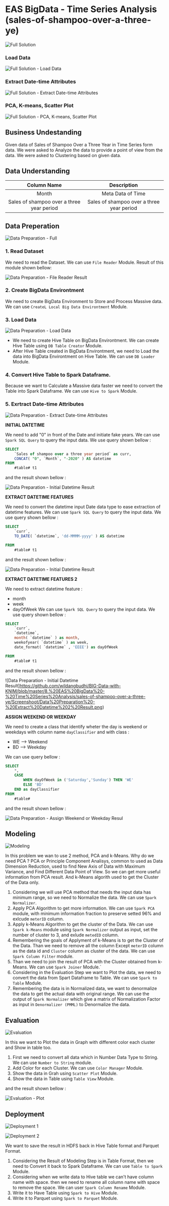 # EAS BigData - Time Series Analysis (sales-of-shampoo-over-a-three-ye)

![Full Solution](https://github.com/wildangbudhi/BIG-Data-with-KNIM/blob/master/8.%20EAS%20BigData%20-%20Time%20Series%20Analysis/sales-of-shampoo-over-a-three-ye/Screenshoot/Full%20Solution.png)

### Load Data
![Full Solution - Load Data](https://github.com/wildangbudhi/BIG-Data-with-KNIM/blob/master/8.%20EAS%20BigData%20-%20Time%20Series%20Analysis/sales-of-shampoo-over-a-three-ye/Screenshoot/Full%20Solution%20-%20Load%20Data.png)

### Extract Date-time Attributes
![Full Solution - Extract Date-time Attributes](https://github.com/wildangbudhi/BIG-Data-with-KNIM/blob/master/8.%20EAS%20BigData%20-%20Time%20Series%20Analysis/sales-of-shampoo-over-a-three-ye/Screenshoot/Full%20Solution%20-%20Extract%20Date-time%20Attibutes.png)

### PCA, K-means, Scatter Plot
![Full Solution - PCA, K-means, Scatter Plot](https://github.com/wildangbudhi/BIG-Data-with-KNIM/blob/master/8.%20EAS%20BigData%20-%20Time%20Series%20Analysis/sales-of-shampoo-over-a-three-ye/Screenshoot/Full%20Solution%20-%20PCA%2C%20K-means%2C%20Scatter%20Plot.png)

## Business Undestanding

Given data of Sales of Shampoo Over a Three Year in Time Series form data. We were asked to Analyze the data to provide a point of view from the data. We were asked to Clustering based on given data.

## Data Understanding

|                Column Name                |                Description                |
|:-----------------------------------------:|:-----------------------------------------:|
|                   Month                   | Meta Data of Time                         |
| Sales of shampoo over a three year period | Sales of shampoo over a three year period |

## Data Preperation

![Data Preparation - Full](https://github.com/wildangbudhi/BIG-Data-with-KNIM/blob/master/8.%20EAS%20BigData%20-%20Time%20Series%20Analysis/sales-of-shampoo-over-a-three-ye/Screenshoot/Data%20Preparation.png)

### 1. Read Dataset
We need to read the Dataset. We can use ```File Reader``` Module. Result of this module shown bellow: 

![Data Preparation - File Reader Result](https://github.com/wildangbudhi/BIG-Data-with-KNIM/blob/master/8.%20EAS%20BigData%20-%20Time%20Series%20Analysis/sales-of-shampoo-over-a-three-ye/Screenshoot/Data%20Preparation%20-%20File%20Reader%20Result.png)

### 2. Create BigData Environtment

We need to create BigData Environment to Store and Process Massive data. We can use ```CreateL Local Big Data Environtment``` Module.

### 3. Load Data

![Data Preparation - Load Data](https://github.com/wildangbudhi/BIG-Data-with-KNIM/blob/master/8.%20EAS%20BigData%20-%20Time%20Series%20Analysis/sales-of-shampoo-over-a-three-ye/Screenshoot/Data%20Preparation%20-%20Load%20Data.png)

- We need to create Hive Table on BigData Environtment. We can create Hive Table using ```DB Table Creator``` Module.
- After Hive Table created in BigData Environtment, we need to Load the data into BigData Environtment on Hive Table. We can use ```DB Loader``` Module.

### 4. Convert Hive Table to Spark Dataframe.

Because we want to Calculate a Massive data faster we need to convert the Table into Spark Dataframe. We can use ```Hive to Spark``` Module.

### 5. Exrtract Date-time Attributes

![Data Preparation - Extract Date-time Attributes](https://github.com/wildangbudhi/BIG-Data-with-KNIM/blob/master/8.%20EAS%20BigData%20-%20Time%20Series%20Analysis/sales-of-shampoo-over-a-three-ye/Screenshoot/Data%20Preparation%20-%20Extract%20Date-time%20Attributes.png)

<strong>INITIAL DATETIME</strong>

We need to add "0" in front of the Date and initiate fake years.  We can use ```Spark SQL Query``` to query the input data. We use query shown bellow :

```sql
SELECT 
	`Sales of shampoo over a three year period` as curr,
	CONCAT( "0", `Month`, "-2020" ) AS datetime
FROM 
	#table# t1
```

and the result shown bellow :

![Data Preparation - Initial Datetime Result](https://github.com/wildangbudhi/BIG-Data-with-KNIM/blob/master/8.%20EAS%20BigData%20-%20Time%20Series%20Analysis/sales-of-shampoo-over-a-three-ye/Screenshoot/Data%20Preparation%20-%20Initial%20Datetime%20Result.png)

<strong>EXTRACT DATETIME FEATURES</strong>

We need to convert the datetime input Date data type to ease extraction of datetime features. We can use ```Spark SQL Query``` to query the input data. We use query shown bellow :

```sql
SELECT 
	`curr`,
	TO_DATE( `datetime`, 'dd-MMMM-yyyy' ) AS datetime

FROM 
	#table# t1
```

and the result shown bellow :

![Data Preparation - Initial Datetime Result](https://github.com/wildangbudhi/BIG-Data-with-KNIM/blob/master/8.%20EAS%20BigData%20-%20Time%20Series%20Analysis/sales-of-shampoo-over-a-three-ye/Screenshoot/Data%20Preparation%20-%20Extract%20Datetime%20Result.png)

<strong>EXTRACT DATETIME FEATURES 2</strong>

We need to extract datetime feature :
- month
- week
- dayOfWeek
We can use ```Spark SQL Query``` to query the input data. We use query shown bellow :

```sql
SELECT 
	`curr`,
	`datetime`,
	month( `datetime` ) as month,
	weekofyear( `datetime` ) as week,
	date_format( `datetime` , 'EEEE') as dayOfWeek

FROM 
	#table# t1
```

and the result shown bellow :

![Data Preparation - Initial Datetime Result]https://github.com/wildangbudhi/BIG-Data-with-KNIM/blob/master/8.%20EAS%20BigData%20-%20Time%20Series%20Analysis/sales-of-shampoo-over-a-three-ye/Screenshoot/Data%20Preparation%20-%20Extract%20Datetime%202%20Result.png)

<strong>ASSIGN WEEKEND OR WEEKDAY</strong>

We need to create a class that identify wheter the day is weekend or weekdays with column name ```dayClassifier``` and with class :
- WE --> Weekend
- BD --> Weekday

We can use query bellow :

```sql
SELECT 
	*, 
	CASE 
		WHEN dayOfWeek in ('Saturday','Sunday') THEN 'WE' 
		ELSE 'BD' 
	END as dayClassifier
FROM 
	#table#
```
and the result shown bellow :

![Data Preparation - Assign Weekend or Weekday Resul](https://github.com/wildangbudhi/BIG-Data-with-KNIM/blob/master/8.%20EAS%20BigData%20-%20Time%20Series%20Analysis/sales-of-shampoo-over-a-three-ye/Screenshoot/Data%20Preparation%20-%20Assigen%20Weekedn%20or%20Weekdays.png)

## Modeling


![Modeling](https://github.com/wildangbudhi/BIG-Data-with-KNIM/blob/master/8.%20EAS%20BigData%20-%20Time%20Series%20Analysis/sales-of-shampoo-over-a-three-ye/Screenshoot/Modeling.png)

In this problem we wan to use 2 method, PCA and k-Means. Why do we need PCA ? PCA or Principle Component Analisys, common to used as Data Dimension Reduction, used to find New Axis of Data with Maximum Variance, and Find Different Data Point of View. So we can get more useful information from PCA result. And k-Means algorith used to get the Cluster of the Data only.

1. Considering we will use PCA method that needs the input data has minimum range, so we need to Normalize the data. We can use ```Spark Normalizer```.
2. Apply PCA Algorithm to get more information. We can use ```Spark PCA``` module, with minimum information fraction to preserve setted 96% and exlcude ```meterID``` column.
3. Apply k-Means Algorithm to get the cluster of the Data. We can use ```Spark k-Means``` module using ```Spark Normalizer``` output as input, set the number of cluster to 3, and exlude ```metedID``` column.
4. Remembering the goals of Applyment of k-Means is to get the Cluster of the Data. Than we need to remove all the column Except ```meterID``` column as the data id and ```Cluster``` column as cluster of the data. We can use ```Spark Column Filter``` module.
5. Than we need to join the result of PCA with the Cluster obtained from k-Means. We can use ```Spark Joiner``` Module.`
6. Considering in the Evaluation Step we want to Plot the data, we need to convert the data from Spart Dataframe to Table. We can use ```Spark to Table``` Module.
7. Remembering the data is in Normalized data, we want to denormalize the data to get the actual data with original range. We can use the output of ```Spark Normalizer``` which give a matrix of Normalization Factor as input in ```Denormalizer (PMML)``` to Denormalize the data.

## Evaluation

![Evaluation](https://github.com/wildangbudhi/BIG-Data-with-KNIM/blob/master/8.%20EAS%20BigData%20-%20Time%20Series%20Analysis/sales-of-shampoo-over-a-three-ye/Screenshoot/Evaluation.png)

In this we want to Plot the data in Graph with different color each cluster and Show in table too.
1. First we need to convert all data which in Number Data Type to String. We can use ```Number to String``` module.
2. Add Color for each Cluster. We can use ```Color Manager``` Module.
3. Show the data in Grah using ```Scatter Plot``` Module.
4. Show the data in Table using ```Table View``` Module.

and the result shown bellow :

![Evaluation - Plot](https://github.com/wildangbudhi/BIG-Data-with-KNIM/blob/master/8.%20EAS%20BigData%20-%20Time%20Series%20Analysis/sales-of-shampoo-over-a-three-ye/Screenshoot/Evaluation%20-%20Plot.png)

## Deployment

![Deployment 1](https://github.com/wildangbudhi/BIG-Data-with-KNIM/blob/master/8.%20EAS%20BigData%20-%20Time%20Series%20Analysis/sales-of-shampoo-over-a-three-ye/Screenshoot/Deployment%201.png)

![Deployment 2](https://github.com/wildangbudhi/BIG-Data-with-KNIM/blob/master/8.%20EAS%20BigData%20-%20Time%20Series%20Analysis/sales-of-shampoo-over-a-three-ye/Screenshoot/Deployment%202.png)

We want to save the result in HDFS back in Hive Table format and Parquet Format.
1. Considering the Result of Modeling Step is in Table Format, then we need to Convert it back to Spark Dataframe. We can use ```Table to Spark``` Module.
2. Considering when we write data to Hive table we can't have column name with space. then we need to rename all column name with space to remove the space. We can user ```Spark Column Rename``` Module.
3. Write it to Have Table using ```Spark to Hive``` Module.
4. Write it to Parquet using ```Spark to Parquet``` Module.